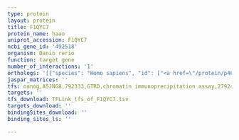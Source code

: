 ```yaml
---
type: protein
layout: protein
title: F1QYC7
protein_name: haao
uniprot_accession: F1QYC7
ncbi_gene_id: '492518'
organism: Danio rerio
function: target gene
number_of_interactions: '1'
orthologs: '[{"species": "Homo sapiens", "id": ["<a href=\"/protein/p46952\">P46952</a>"]}, {"species": "Mus musculus", "id": ["<a href=\"/protein/q78jt3\">Q78JT3</a>"]}, {"species": "Rattus norvegicus", "id": ["<a href=\"/protein/a0a0g2jsv5\">A0A0G2JSV5</a>"]}, {"species": "Caenorhabditis elegans", "id": ["<a href=\"/protein/q19341\">Q19341</a>"]}]'
jaspar_matrices: ''
tfs: nanog,A5JNG8,792333,GTRD,chromatin immunoprecipitation assay,27924024%5Buid%5D,No
targets: ''
tfs_download: TFLink_tfs_of_F1QYC7.tsv
targets_download: ''
bindingSites_download: ''
binding_sites_ls: ''

---
```

